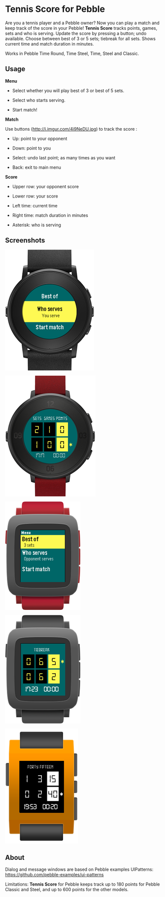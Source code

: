 Tennis Score for Pebble
==================
Are you a tennis player and a Pebble owner? Now you can play a match and keep track of the score in your Pebble! **Tennis Score** tracks points, games, sets and who is serving. Update the score by pressing a button; undo available. Choose between best of 3 or 5 sets; tiebreak for all sets. Shows current time and match duration in minutes.

Works in Pebble Time Round, Time Steel, Time, Steel and Classic.

## Usage
**Menu**

- Select whether you will play best of 3 or best of 5 sets.

- Select who starts serving.

- Start match!

**Match**

Use buttons (http://i.imgur.com/4i9NeDU.jpg) to track the score :

- Up: point to your opponent

- Down: point to you

- Select: undo last point; as many times as you want

- Back: exit to main menu

**Score**

- Upper row: your opponent score

- Lower row: your score

- Left time: current time

- Right time: match duration in minutes

- Asterisk: who is serving

## Screenshots

![](screenshots/pebble-time-round-black-menu.png)

![](screenshots/pebble-time-round-red-score.png)

![](screenshots/pebble-time-red-menu.png)

![](screenshots/pebble-time-black_score.png)

![](screenshots/pebble-orange-score.png)

## About

Dialog and message windows are based on Pebble examples UIPatterns: https://github.com/pebble-examples/ui-patterns

Limitations: **Tennis Score** for Pebble keeps track up to 180 points for Pebble Classic and Steel, and up to 600 points for the other models.
